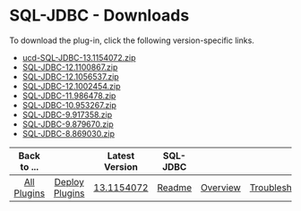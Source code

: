 
# SQL-JDBC - Downloads

To download the plug-in, click the following version-specific links.
- [ucd-SQL-JDBC-13.1154072.zip](https://raw.githubusercontent.com/UrbanCode/IBM-UCD-PLUGINS/main/files/SQLJDBC/ucd-SQL-JDBC-13.1154072.zip)
- [SQL-JDBC-12.1100867.zip](https://raw.githubusercontent.com/UrbanCode/IBM-UCD-PLUGINS/main/files/SQL-JDBC/SQL-JDBC-12.1100867.zip)
- [SQL-JDBC-12.1056537.zip](https://raw.githubusercontent.com/UrbanCode/IBM-UCD-PLUGINS/main/files/SQL-JDBC/SQL-JDBC-12.1056537.zip)
- [SQL-JDBC-12.1002454.zip](https://raw.githubusercontent.com/UrbanCode/IBM-UCD-PLUGINS/main/files/SQL-JDBC/SQL-JDBC-12.1002454.zip)
- [SQL-JDBC-11.986478.zip](https://raw.githubusercontent.com/UrbanCode/IBM-UCD-PLUGINS/main/files/SQL-JDBC/SQL-JDBC-11.986478.zip)
- [SQL-JDBC-10.953267.zip](https://raw.githubusercontent.com/UrbanCode/IBM-UCD-PLUGINS/main/files/SQL-JDBC/SQL-JDBC-10.953267.zip)
- [SQL-JDBC-9.917358.zip](https://raw.githubusercontent.com/UrbanCode/IBM-UCD-PLUGINS/main/files/SQL-JDBC/SQL-JDBC-9.917358.zip)
- [SQL-JDBC-9.879670.zip](https://raw.githubusercontent.com/UrbanCode/IBM-UCD-PLUGINS/main/files/SQL-JDBC/SQL-JDBC-9.879670.zip)
- [SQL-JDBC-8.869030.zip](https://raw.githubusercontent.com/UrbanCode/IBM-UCD-PLUGINS/main/files/SQL-JDBC/SQL-JDBC-8.869030.zip)

|          Back to ...          |                                |                                                    Latest Version                                                     |      SQL-JDBC       |||||
|:-----------------------------:|:------------------------------:|:---------------------------------------------------------------------------------------------------------------------:|:-------------------:| :---: | :---: | :---: | :---: |
| [All Plugins](../../index.md) | [Deploy Plugins](../README.md) | [13.1154072](https://raw.githubusercontent.com/UrbanCode/IBM-UCD-PLUGINS/main/files/SQLJDBC/ucd-SQL-JDBC-13.1154072.zip) | [Readme](README.md) |[Overview](overview.md)|[Troubleshooting](troubleshooting.md)|[Usage](usage.md)|[Steps](steps.md)|
